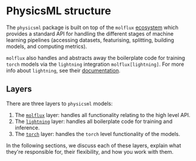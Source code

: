 # PhysicsML structure

The ``physicsml`` package is built on top of the ``molflux`` [ecosystem](https://exscientia.github.io/molflux/index.html)
which provides a standard API for handling the different stages of machine learning pipelines (accessing datasets,
featurising, splitting, building models, and computing metrics).

``molflux`` also handles and abstracts away the boilerplate code for training ``torch`` models
via the ``lightning`` integration ``molflux[lightning]``. For more info about ``lightning``, see their [documentation](https://lightning.ai/pytorch-lightning).

## Layers

There are three layers to ``physicsml`` models:

1) The [``molflux``](molflux_layer.md) layer: handles all functionality relating to the high level API.
2) The [``lightning``](lightning_layer.md) layer: handles all boilerplate code for training and inference.
3) The [``torch``](torch_layer.md) layer: handles the ``torch`` level functionality of the models.

In the following sections, we discuss each of these layers, explain what they're responsible for, their flexibility,
and how you work with them.
